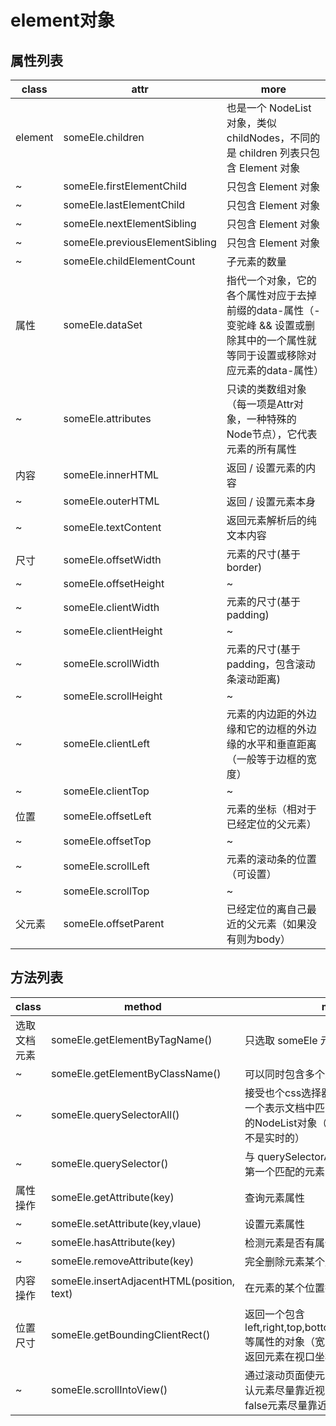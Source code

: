 # element对象

## 属性列表

| class   | attr                           | more                                                                    |
|---------|--------------------------------|-------------------------------------------------------------------------|
| element | someEle.children               | 也是一个 NodeList 对象，类似 childNodes，不同的是 children 列表只包含 Element 对象           |
| ~       | someEle.firstElementChild      | 只包含 Element 对象                                                          |
| ~       | someEle.lastElementChild       | 只包含 Element 对象                                                          |
| ~       | someEle.nextElementSibling     | 只包含 Element 对象                                                          |
| ~       | someEle.previousElementSibling | 只包含 Element 对象                                                          |
| ~       | someEle.childElementCount      | 子元素的数量                                                                  |
| 属性      | someEle.dataSet                | 指代一个对象，它的各个属性对应于去掉前缀的data-属性（-变驼峰 && 设置或删除其中的一个属性就等同于设置或移除对应元素的data-属性） |
| ~       | someEle.attributes             | 只读的类数组对象（每一项是Attr对象，一种特殊的Node节点），它代表元素的所有属性                             |
| 内容      | someEle.innerHTML              | 返回 / 设置元素的内容                                                            |
| ~       | someEle.outerHTML              | 返回 / 设置元素本身                                                             |
| ~       | someEle.textContent            | 返回元素解析后的纯文本内容                                                           |
| 尺寸      | someEle.offsetWidth            | 元素的尺寸(基于border)                                                         |
| ~       | someEle.offsetHeight           | ~                                                                       |
| ~       | someEle.clientWidth            | 元素的尺寸(基于padding)                                                        |
| ~       | someEle.clientHeight           | ~                                                                       |
| ~       | someEle.scrollWidth            | 元素的尺寸(基于padding，包含滚动条滚动距离)                                              |
| ~       | someEle.scrollHeight           | ~                                                                       |
| ~       | someEle.clientLeft             | 元素的内边距的外边缘和它的边框的外边缘的水平和垂直距离（一般等于边框的宽度）                                  |
| ~       | someEle.clientTop              | ~                                                                       |
| 位置      | someEle.offsetLeft             | 元素的坐标（相对于已经定位的父元素）                                                      |
| ~       | someEle.offsetTop              | ~                                                                       |
| ~       | someEle.scrollLeft             | 元素的滚动条的位置（可设置）                                                          |
| ~       | someEle.scrollTop              | ~                                                                       |
| 父元素     | someEle.offsetParent           | 已经定位的离自己最近的父元素（如果没有则为body）                                              |

## 方法列表

| class  | method                                     | more                                                                              |
|--------|--------------------------------------------|-----------------------------------------------------------------------------------|
| 选取文档元素 | someEle.getElementByTagName()              | 只选取 someEle 元素的后代元素                                                               |
| ~      | someEle.getElementByClassName()            | 可以同时包含多个类名                                                                        |
| ~      | someEle.querySelectorAll()                 | 接受也个css选择器的字符串参数，返回一个表示文档中匹配选择器的所有元素的NodeList对象（这里的NodeList对象不是实时的）               |
| ~      | someEle.querySelector()                    | 与 querySelectorAll 类似，不过只返回第一个匹配的元素                                               |
| 属性操作   | someEle.getAttribute(key)                  | 查询元素属性                                                                            |
| ~      | someEle.setAttribute(key,vlaue)            | 设置元素属性                                                                            |
| ~      | someEle.hasAttribute(key)                  | 检测元素是否有属性                                                                         |
| ~      | someEle.removeAttribute(key)               | 完全删除元素某个属性                                                                        |
| 内容操作   | someEle.insertAdjacentHTML(position, text) | 在元素的某个位置插入内容                                                                      |
| 位置尺寸   | someEle.getBoundingClientRect()            | 返回一个包含 left,right,top,bottom,width,height[,x,y]等属性的对象（宽高包含元素border）。返回元素在视口坐标中的位置 |
| ~      | someEle.scrollIntoView()                   | 通过滚动页面使元素在视口中可见（默认元素尽量靠近视口的上边缘，传入false元素尽量靠近视口的下边缘）                               |
